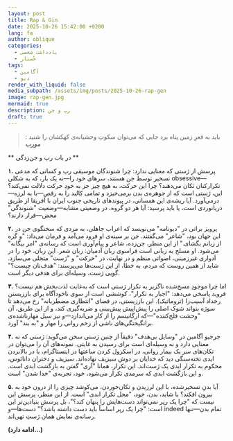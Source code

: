 ```yaml
---
layout: post
title: Rap & Gin
date: 2025-10-26 15:42:00 +0200
lang: fa
author: oblique
categories:
  - یادداشت شخصی
  - جُستار
tags:
  - آگامبن
  - دیو
render_with_liquid: false
media_subpath: /assets/img/posts/2025-10-26-rap-gen
image: rap-gen.jpg
mermaid: true
description: رپ و جن
draft: true
---
```


> باید به قعرِ زمین پناه برد  جایی که می‌توان  سکوتِ وحشیانه‌ی کهکشان را شنید : ***مورب***
 

** در باب رپ و جن‌زدگی ** 

**۱.**
پرسش از ژستی که معنایی ندارد: چرا شنوندگان موسیقی رپ و کسانی که مدعی تسخیر توسط جن هستند، سرهای خود را—نه یک بار، که به شکلی obsessive—تکرارکنان تکان می‌دهند؟ چرا این حرکت، به هیچ چیز جز به خودِ حرکت دلالت نمی‌کند؟ این، ژستی است که از جوهره‌ی بدن برمی‌خیزد و تمامی کالبد را به رقص—یا به لرزه—درمی‌آورد. آیا ریشه‌ی این همسانی، در پیوندهای تاریخی جنوب ایران با آفریقا از طریق دریانوردی است، یا باید پرسید: آیا هر دو گروه، در وضعیتی مشابه—وضعیت "شنوندگی" محض—قرار دارند؟

**۲.**
پرویز براتی در "دیونامه" می‌نویسد که اعراب جاهلی، به مردی که سخنگوی جن در این جهان بود، "شاعر" می‌گفتند. جن بر سینه‌ی او فرود می‌آمد و فرمان می‌داد: "و گره از زبانم بگشای." از این منظر، جن‌زده، شاعر و پیام‌آوری است که رسانه‌ی "امر بیگانه" می‌شود. او مسلح به زبانی است فراسوی زبان آدمیان: زبان شعر. این زبان، خود را در اَدواری غیرزمینی، اصواتی منظم و در نهایت، در "حرکت" و "ژست" متجلی می‌سازد. شاید از همین روست که مردم، به خطا، از این ژست‌ها می‌پرسند: "هدف‌تان چیست؟" گویی ژست، وسیله‌ای برای هدفی دیگر است.

**۳.**
اما چرا موجودِ مسخ‌شده ناگزیر به تکرار ژستی است که به‌غایت لذت‌بخش هم نیست؟ فروید پاسخی می‌دهد: "اجبار به تکرار"، کوششی است از سوی ناخودآگاه برای باززیستن رخداد آسیب‌زا (تروماتیک). این باززیستی، در فضای "انتظاری مضطربانه" رخ می‌دهد تا سوژه بتواند شوک اصلی را پیش‌اپیش پیش‌بینی و ضربه‌گیری کند، و از این طریق، آن "وحشت فلج‌کننده"—که ارگانیسم را از کار می‌اندازد—و نیز سیل مهارناشده‌ی برانگیختگی‌های ناشی از زخم روانی را مهار و "به بند" آورد.

**۴.**
جرجیو آگامبن در "وسایل بی‌هدف" دقیقاً از چنین ژستی سخن می‌گوید: ژستی که نه معنایی دارد و نه وسیله‌ای است برای رسیدن به غایتی. نمونه‌های آن را می‌توان در تکان‌های سر یک بیمار روانی، در اسکرول کردن ساعتها در اینستاگرام، یا در بالابردن ابدی تخته‌سنگی دید که خدایان بر دوش سیزیف نهاده‌اند. سیزیف و دختران دانائوس، محکوم به تکرار ابدی یک ژست‌اند. این تکرار، همانا "آری" گفتن به بازگشت ابدی است. و این بازگشت ابدی که سرمدی تکرار می‌شود، خود، تجربه‌ی "خدا شدن" است.

**۵.**
آیا بدنِ تسخیرشده، با این لرزیدن و تکان‌خوردن، می‌کوشد چیزی را از درون خود به بیرون افکند؟ یا شاید، بدن، خود، "محل تکرار ابدی" است. از این منظر، پرسش این نیست که "چرا یک رپر نمی‌تواند دست‌هایش را پنهان کند؟"، بل پرسش بنیادین‌تر این است: "چرا یک رپر اساساً باید دست داشته باشد؟" دست‌ها—و indeed تمام بدن—تنها رسانه‌ی نمایش همان ژستِ تهی‌اند.

**(ادامه دارد…)**
